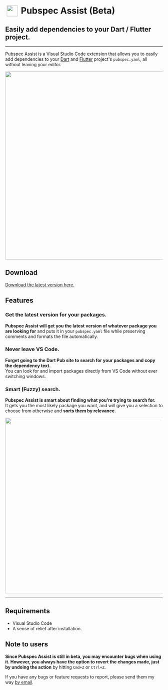 # <img style="float: left; width: 35px; padding: 0 10px 0 5px" src="https://github.com/jeroen-meijer/pubspec-assist/blob/e2dd62bfd744c6c41ed40870200903e04f5c91dd/images/logo_35.png?raw=true"> Pubspec Assist (Beta)
## Easily add dependencies to your Dart / Flutter project.

---

Pubspec Assist is a Visual Studio Code extension that allows you to easily add dependencies to your [Dart](https://www.dartlang.org/) and [Flutter](https://www.flutter.io/) project's `pubspec.yaml`, all without leaving your editor.

<img src="https://i.imgur.com/W2cGuPL.gif" style="width: 600px"/>

## Download
[Download the latest version here.](https://marketplace.visualstudio.com/items?itemName=jeroen-meijer.pubspec-assist)

## Features

### Get the latest version for your packages.

**Pubspec Assist will get you the latest version of whatever package you are looking for** and puts it in your `pubspec.yaml` file while preserving comments and formats the file automatically.

### Never leave VS Code.

**Forget going to the Dart Pub site to search for your packages and copy the dependency text.**<br/>
You can look for and import packages directly from VS Code without ever switching windows.

### Smart (Fuzzy) search.

**Pubspec Assist is smart about finding what you're trying to search for.**<br>
It gets you the most likely package you want, and will give you a selection to choose from otherwise and **sorts them by relevance**.

 <img src="https://i.imgur.com/Mnlr0UK.gif" style="width: 560px" />

---

## Requirements

- Visual Studio Code
- A sense of relief after installation.

## Note to users

**Since Pubspec Assist is still in beta, you may encounter bugs when using it. However, you always have the option to revert the changes made, just by undoing the action** by hitting `Cmd+Z` or `Ctrl+Z`.

If you have any bugs or feature requests to report, please send them my way [by email](mailto:jeroenfkmeijer@gmail.com?subject=Pubspec%20Assist%20Bug%2FFeature%20Request).